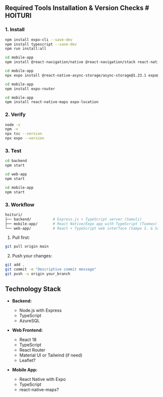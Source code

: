 
## Required Tools Installation & Version Checks	# HOITURI

### 1. Install	
```bash	
npm install expo-cli --save-dev	
npm install typescript --save-dev	
npm run install:all	

cd mobile-app	
npm install @react-navigation/native @react-navigation/stack react-native-screens react-native-gesture-handler react-native-reanimated react-native-safe-area-context react-native-vector-icons	

cd mobile-app	
npx expo install @react-native-async-storage/async-storage@1.23.1 expo@52.0.33 expo-location@18.0.6 react-native@0.76.7 react-native-maps@1.18.0	

cd mobile-app	
npm install expo-router	

cd mobile-app
npm install react-native-maps expo-location
```	
### 2. Verify	
```bash	
node -v    	
npm -v  	
npx tsc --version	
npx expo --version	
```	

### 3. Test 	
```bash	
cd backend	
npm start	

cd web-app	
npm start	

cd mobile-app	
npm start	
```	

### 3. Workflow	
```bash	
hoituri/	
├── backend/          # Express.js + TypeScript server (Samuli)	
├── mobile-app/       # React Native/Expo app with TypeScript (Tuomas)	
└── web-app/          # React + TypeScript web interface (Sampo I. & Sampo S.)	
```	

1. Pull first:	
```bash	
git pull origin main	
```	

2. Push your changes:	
```bash	
git add .	
git commit -m "Descriptive commit message"	
git push -u origin your_branch	
```	

## Technology Stack	
- **Backend:**	
  - Node.js with Express	
  - TypeScript	
  - AzureSQL	

- **Web Frontend:**	
  - React 18	
  - TypeScript	
  - React Router	
  - Material UI or Tailwind (if need)	
  - Leaflet?	

- **Mobile App:**	
  - React Native with Expo	
  - TypeScript	
  - react-native-maps?
